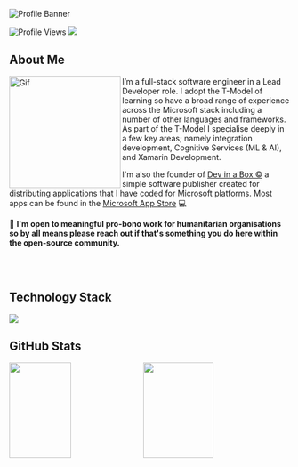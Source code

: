 ![Profile Banner](https://user-images.githubusercontent.com/17493722/187394640-0461f42d-79c6-4924-a2b5-8b49f6fb6bea.png)

![Profile Views](https://komarev.com/ghpvc/?username=JoeTomkinson&color=blue)  <a href="mailto:hello@joetomkinson.dev?"><img src="https://img.shields.io/badge/Email-Hello%40joetomkinson.dev-red"/></a> 

## About Me

<img align="left" alt="Gif" src="https://user-images.githubusercontent.com/17493722/187396410-415e8cf8-ffdf-4b49-b088-109ae94d9d35.gif" width="200" />

I’m a full-stack software engineer in a Lead Developer role. I adopt the T-Model of learning so have a broad range of experience across the Microsoft stack including a number of other languages and frameworks. As part of the T-Model I specialise deeply in a few key areas; namely integration development, Cognitive Services (ML & AI), and Xamarin Development.

I'm also the founder of [Dev in a Box ©](https://devinabox.dev) a simple software publisher created for distributing applications that I have coded for Microsoft platforms. Most apps can be found in the [Microsoft App Store](https://apps.microsoft.com/store/search?hl=en-gb&gl=GB&publisher=Dev%20in%20a%20Box) :computer:


:gem: **I'm open to meaningful pro-bono work for humanitarian organisations so by all means please reach out if that's something you do here within the open-source community.**

<br/><br/>

## Technology Stack

<p align="left">
  <a href="https://skillicons.dev">
    <img src="https://skillicons.dev/icons?i=cs,dotnet,azure,astro,css,js,jquery,vscode,html" />
  </a>
</p>
 
## GitHub Stats

<p>
  <img height="172em" width="47%" src="https://github-readme-stats.vercel.app/api?username=JoeTomkinson&layout=compact&theme=cobalt&hide_border=true&include_all_commits=true" />
  <img height="172em" width="50%" src="https://github-readme-stats.vercel.app/api/top-langs/?username=JoeTomkinson&show_icons=true&hide_border=true&layout=compact&theme=cobalt&langs_count=8&hide=javascript"/>
</p>
